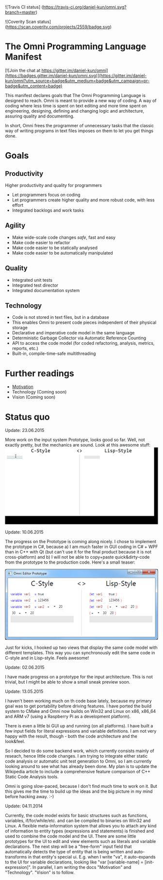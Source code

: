 ![Travis CI status]
(https://travis-ci.org/daniel-kun/omni.svg?branch=master)

![Coverity Scan status]
(https://scan.coverity.com/projects/2559/badge.svg)

# The Omni Programming Language Manifest

[![Join the chat at https://gitter.im/daniel-kun/omni](https://badges.gitter.im/daniel-kun/omni.svg)](https://gitter.im/daniel-kun/omni?utm_source=badge&utm_medium=badge&utm_campaign=pr-badge&utm_content=badge)

This manifest declares goals that The Omni Programming Language is designed to reach.
Omni is meant to provide a new way of coding. A way of coding where less time is spent on text editing and more time spent on engineering, designing, defining and changing logic and architecture, assuring quality and documenting.

In short, Omni frees the programmer of unnecessary tasks that the classic way of writing programs in text files imposes on them to let you get things done.

# Goals

## Productivity

Higher productivity and quality for programmers

* Let programmers focus on coding
* Let programmers create higher quality and more robust code, with less effort
* Integrated backlogs and work tasks

## Agility
 
* Make wide-scale code changes *safe*, fast and easy
* Make code easier to refactor
* Make code easier to be statically analysed
* Make code easier to be automatically manipulated

## Quality 
 
* Integrated unit tests
* Integrated test director
* Integrated documentation system

## Technology

* Code is not stored in text files, but in a database
* This enables Omni to present code pieces independent of their physical storage
* Declarative and imperative code model in the same language
* Deterministic Garbage Collector via Automatic Reference Counting
* API to access the code model (for coded refactoring, analysis, metrics, reports, etc.)
* Built-in, compile-time-safe multithreading

# Further readings

- [Motivation](Motivation.md "Motivation")
- Technology (Coming soon)
- Vision (Coming soon)

# Status quo

Update: 23.06.2015

More work on the input system Prototype, looks good so far. Well, not exactly pretty, but the mechanics are sound.
Look at this awesome stuff:
![](media/OmniInputMathTermsWithFractal.gif)

Update: 10.06.2015

The progress on the Prototype is coming along nicely. I chose to implement the prototype in C#, because a) I am much faster in GUI coding in C# + WPF than in C++ with Qt (but can't use it for the final product because it is not cross-platform) and b) I will not be able to copy+paste quick&dirty-code from the prototype to the production code. Here's a small teaser:

![](media/OmniPrototypeScreenshot-v1.png)  

Just for kicks, I hooked up two views that display the same code model with different templates. This way you can synchronously edit the same code in C-style and in Lisp-style. Feels awesome!

Update: 02.06.2015

I have made progress on a prototype for the input architecture. This is not trivial, but I might be able to show a small sneak preview soon.

Update: 13.05.2015

I haven't been working much on th code base lately, because my primary goal was to get portability before driving features. I have ported the build system to CMake and Omni now builds on Win32 and Linux on x86, x86_64 and ARM v7 (using a Raspberry Pi as a development platform).

There is even a little bi GUI up and running (on all platforms). I have built a few input fields for literal expressions and variable definitions. I am not very happy with the result, though - both the code architecture and the look&feel.

So I decided to do some backend work, which currently consists mainly of reseach, hence little code changes. I am trying to integrate either static code analysis or automatic unit test generation to Omni, so I am currently looking around to see what has already been done. My plan is to update the Wikipedia article to include a comprehensive feature comparison of C++ Static Code Analysis tools.

Omni is going slow-paced, because I don't find much time to work on it. But this gives me the time to build up the ideas and the big picture in my mind before hacking away. :-)

Update: 04.11.2014

Currently, the code model exists for basic structures such as functions, variables, if/for/while/etc. and can be compiled to binaries on Win32 and Linux.
A flexible meta-information system that allows you to attach any kind of information to entity types (expressions and statements) is finished and used to combine the code model and the UI.
There are some little prototypes for the UI to edit and view elements such as literals and variable declarations. The next step will be a "free-form" input field that automatically detects the type of entity that is being written and auto-transforms in that entity's special ui. E.g. when I write "va", it auto-expands to the UI for variable declarations, looking like "var [variable-name] = [init-expression]".
In parallel, I am writing the docs "Motivation" and "Technology". "Vision" is to follow.

